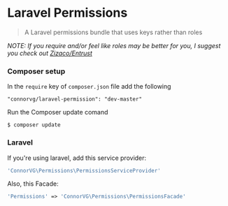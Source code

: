 Laravel Permissions
=====================

> A Laravel permissions bundle that uses keys rather than roles

*NOTE: If you require and/or feel like roles may be better for you, I suggest you check out [Zizaco/Entrust](https://github.com/Zizaco/Entrust)*
	
### Composer setup

In the `require` key of `composer.json` file add the following

    "connorvg/laravel-permission": "dev-master"

Run the Composer update comand

    $ composer update

### Laravel

If you're using laravel, add this service provider:
```php
'ConnorVG\Permissions\PermissionsServiceProvider'
```

Also, this Facade:
```php
'Permissions' => 'ConnorVG\Permissions\PermissionsFacade'
```